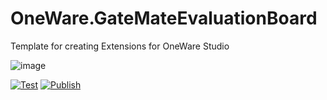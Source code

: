 # OneWare.GateMateEvaluationBoard

Template for creating Extensions for OneWare Studio

![image](https://github.com/swittlich/OneWare.GateMateEvaluationBoard/OneWare.GateMateEvaluationBoard/main/Icon.png)

[![Test](https://github.com/swittlich/OneWare.GateMateEvaluationBoard/actions/workflows/test.yml/badge.svg)](https://github.com/swittlich/OneWare.GateMateEvaluationBoard/actions/workflows/test.yml)
[![Publish](https://github.com/swittlich/OneWare.GateMateEvaluationBoard/actions/workflows/publish.yml/badge.svg)](https://github.com/swittlich/OneWare.GateMateEvaluationBoard/actions/workflows/publish.yml)
